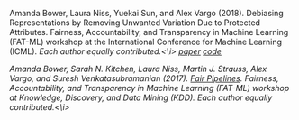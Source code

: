 Amanda Bower, Laura Niss, Yuekai Sun, and Alex Vargo (2018). Debiasing Representations by Removing Unwanted Variation Due to Protected Attributes. Fairness, Accountability, and Transparency in Machine Learning (FAT-ML) workshop at the International Conference for Machine Learning (ICML). <i>Each author equally contributed.<\i> 
 [paper](https://arxiv.org/pdf/1807.00461.pdf) [code](https://github.com/Amandarg/debias)

Amanda Bower, Sarah N. Kitchen, Laura Niss, Martin J. Strauss, Alex Vargo, and Suresh Venkatasubramanian (2017). [Fair Pipelines](https://arxiv.org/pdf/1707.00391.pdf). Fairness, Accountability, and Transparency in Machine Learning (FAT-ML) workshop at Knowledge, Discovery, and Data Mining (KDD). <i>Each author equally contributed.<\i>
